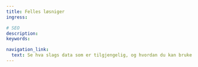 ```yaml
---
title: Felles løsniger
ingress:

# SEO
description:
keywords:

navigation_link:
  text: Se hva slags data som er tilgjengelig, og hvordan du kan bruke dem riktig
---
```

